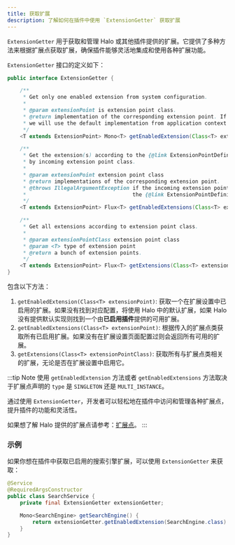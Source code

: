 ```yaml
---
title: 获取扩展
description: 了解如何在插件中使用 `ExtensionGetter` 获取扩展
---
```


`ExtensionGetter` 用于获取和管理 Halo 或其他插件提供的扩展。它提供了多种方法来根据扩展点获取扩展，确保插件能够灵活地集成和使用各种扩展功能。

`ExtensionGetter` 接口的定义如下：

```java
public interface ExtensionGetter {

    /**
     * Get only one enabled extension from system configuration.
     *
     * @param extensionPoint is extension point class.
     * @return implementation of the corresponding extension point. If no configuration is found,
     * we will use the default implementation from application context instead.
     */
    <T extends ExtensionPoint> Mono<T> getEnabledExtension(Class<T> extensionPoint);

    /**
     * Get the extension(s) according to the {@link ExtensionPointDefinition} queried
     * by incoming extension point class.
     *
     * @param extensionPoint extension point class
     * @return implementations of the corresponding extension point.
     * @throws IllegalArgumentException if the incoming extension point class does not have
     *                                  the {@link ExtensionPointDefinition}.
     */
    <T extends ExtensionPoint> Flux<T> getEnabledExtensions(Class<T> extensionPoint);

    /**
     * Get all extensions according to extension point class.
     *
     * @param extensionPointClass extension point class
     * @param <T> type of extension point
     * @return a bunch of extension points.
     */
    <T extends ExtensionPoint> Flux<T> getExtensions(Class<T> extensionPointClass);
}
```

包含以下方法：

1. `getEnabledExtension(Class<T> extensionPoint)`: 获取一个在扩展设置中已启用的扩展。如果没有找到对应配置，将使用 Halo 中的默认扩展，如果 Halo 没有提供默认实现则找到一个由**已启用插件**提供的可用扩展。
2. `getEnabledExtensions(Class<T> extensionPoint)`: 根据传入的扩展点类获取所有已启用扩展。如果没有在扩展设置页面配置过则会返回所有可用的扩展。
3. `getExtensions(Class<T> extensionPointClass)`: 获取所有与扩展点类相关的扩展，无论是否在扩展设置中启用它。

:::tip Note
使用 `getEnabledExtension` 方法或者 `getEnabledExtensions` 方法取决于扩展点声明的 `type` 是 `SINGLETON` 还是 `MULTI_INSTANCE`。

通过使用 `ExtensionGetter`，开发者可以轻松地在插件中访问和管理各种扩展点，提升插件的功能和灵活性。

如果想了解 Halo 提供的扩展点请参考：[扩展点](./extension-points/index.md)。
:::

### 示例

如果你想在插件中获取已启用的搜索引擎扩展，可以使用 `ExtensionGetter` 来获取：

```java
@Service
@RequiredArgsConstructor
public class SearchService {
    private final ExtensionGetter extensionGetter;

    Mono<SearchEngine> getSearchEngine() {
        return extensionGetter.getEnabledExtension(SearchEngine.class)
    }
}
```

